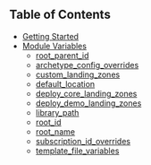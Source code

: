 ## Table of Contents

- [Getting Started][Getting Started]
- [Module Variables][Module Variables]
  - [root_parent_id][root_parent_id]
  - [archetype_config_overrides][archetype_config_overrides]
  - [custom_landing_zones][custom_landing_zones]
  - [default_location][default_location]
  - [deploy_core_landing_zones][deploy_core_landing_zones]
  - [deploy_demo_landing_zones][deploy_demo_landing_zones]
  - [library_path][library_path]
  - [root_id][root_id]
  - [root_name][root_name]
  - [subscription_id_overrides][subscription_id_overrides]
  - [template_file_variables][template_file_variables]


 [//]: # (************************)
 [//]: # (INSERT LINK LABELS BELOW)
 [//]: # (************************)

[Getting Started]: ./User-Guide%3A-Getting-Started "Getting Started"
[Module Variables]: ./User-Guide:-Module-Variables "Module Variables"
[root_parent_id]: ./Variables%3A-root_parent_id "Instructions for how to use the root_parent_id variable."
[root_id]: ./Variables%3A-root_id "Instructions for how to use the root_id variable."
[root_name]: ./Variables%3A-root_name "Instructions for how to use the root_name variable."
[deploy_core_landing_zones]: ./Variables%3A-deploy_core_landing_zones "Instructions for how to use the deploy_core_landing_zones variable."
[archetype_config_overrides]: ./Variables%3A-archetype_config_overrides "Instructions for how to use the archetype_config_overrides variable."
[subscription_id_overrides]: ./Variables%3A-subscription_id_overrides "Instructions for how to use the subscription_id_overrides variable."
[deploy_demo_landing_zones]: ./Variables%3A-deploy_demo_landing_zones "Instructions for how to use the deploy_demo_landing_zones variable."
[custom_landing_zones]: ./Variables%3A-custom_landing_zones "Instructions for how to use the custom_landing_zones variable."
[library_path]: ./Variables%3A-library_path "Instructions for how to use the library_path variable."
[template_file_variables]: ./Variables%3A-template_file_variables "Instructions for how to use the template_file_variables variable."
[default_location]: ./Variables%3A-default_location "Instructions for how to use the default_location variable."